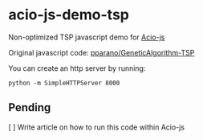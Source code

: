 # acio-js-demo-tsp

Non-optimized TSP javascript demo for [Acio-js](https://joseconstela.github.io/acio-js/)

Original javascript code: [pparano/GeneticAlgorithm-TSP](https://github.com/parano/GeneticAlgorithm-TSP)

You can create an http server by running:

    python -m SimpleHTTPServer 8000

## Pending

[ ] Write article on how to run this code within Acio-js
